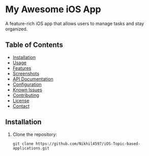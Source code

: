 # My Awesome iOS App

A feature-rich iOS app that allows users to manage tasks and stay 
organized.

## Table of Contents

- [Installation](#installation)
- [Usage](#usage)
- [Features](#features)
- [Screenshots](#screenshots)
- [API Documentation](#api-documentation)
- [Configuration](#configuration)
- [Known Issues](#known-issues)
- [Contributing](#contributing)
- [License](#license)
- [Contact](#contact)

## Installation

1. Clone the repository:
   ```shell
   git clone https://github.com/Nikhil4597/iOS-Topic-based-applications.git

